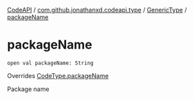 [CodeAPI](../../index.md) / [com.github.jonathanxd.codeapi.type](../index.md) / [GenericType](index.md) / [packageName](.)

# packageName

`open val packageName: String`

Overrides [CodeType.packageName](../-code-type/package-name.md)

Package name

